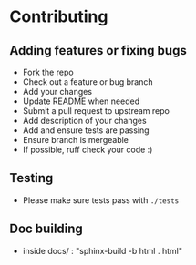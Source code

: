 # Contributing

## Adding features or fixing bugs

* Fork the repo
* Check out a feature or bug branch
* Add your changes
* Update README when needed
* Submit a pull request to upstream repo
* Add description of your changes
* Add and ensure tests are passing
* Ensure branch is mergeable
* If possible, ruff check your code :)

## Testing

* Please make sure tests pass with `./tests`

## Doc building

 * inside docs/ : "sphinx-build -b html . html"